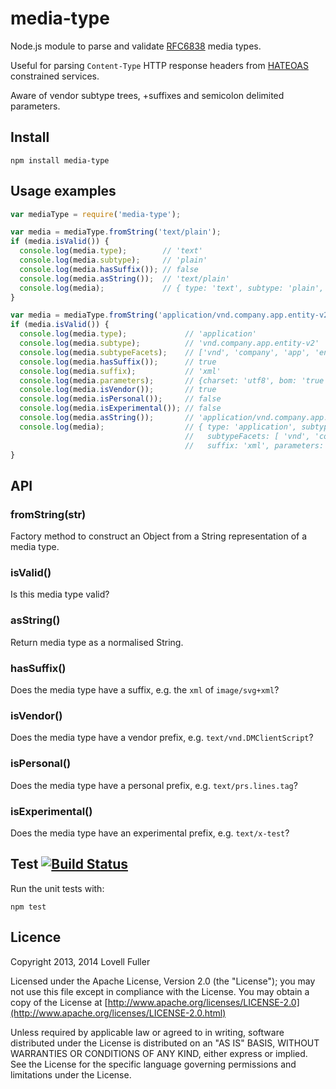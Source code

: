 # media-type

Node.js module to parse and validate [RFC6838](http://tools.ietf.org/html/rfc6838) media types.

Useful for parsing `Content-Type` HTTP response headers from [HATEOAS](http://en.wikipedia.org/wiki/HATEOAS) constrained services.

Aware of vendor subtype trees, +suffixes and semicolon delimited parameters.

## Install

    npm install media-type

## Usage examples

```javascript
var mediaType = require('media-type');
```

```javascript
var media = mediaType.fromString('text/plain');
if (media.isValid()) {
  console.log(media.type);        // 'text'
  console.log(media.subtype);     // 'plain'
  console.log(media.hasSuffix()); // false
  console.log(media.asString());  // 'text/plain'
  console.log(media);             // { type: 'text', subtype: 'plain', subtypeFacets: [ 'plain' ] ... }
}
```

```javascript
var media = mediaType.fromString('application/vnd.company.app.entity-v2+xml; charset=utf8; BOM=true');
if (media.isValid()) {
  console.log(media.type);             // 'application'
  console.log(media.subtype);          // 'vnd.company.app.entity-v2'
  console.log(media.subtypeFacets);    // ['vnd', 'company', 'app', 'entity-v2']
  console.log(media.hasSuffix());      // true
  console.log(media.suffix);           // 'xml'
  console.log(media.parameters);       // {charset: 'utf8', bom: 'true'}
  console.log(media.isVendor());       // true
  console.log(media.isPersonal());     // false
  console.log(media.isExperimental()); // false
  console.log(media.asString());       // 'application/vnd.company.app.entity-v2+xml;bom=true;charset=utf8'
  console.log(media);                  // { type: 'application', subtype: 'vnd.company.app.entity-v2',
                                       //   subtypeFacets: [ 'vnd', 'company', 'app', 'entity-v2' ],
                                       //   suffix: 'xml', parameters: { charset: 'utf8', bom: 'true' } }
}
```

## API

### fromString(str)

Factory method to construct an Object from a String representation of a media type.

### isValid()

Is this media type valid?

### asString()

Return media type as a normalised String.

### hasSuffix()

Does the media type have a suffix, e.g. the `xml` of `image/svg+xml`?

### isVendor()

Does the media type have a vendor prefix, e.g. `text/vnd.DMClientScript`?

### isPersonal()

Does the media type have a personal prefix, e.g. `text/prs.lines.tag`?

### isExperimental()

Does the media type have an experimental prefix, e.g. `text/x-test`?

## Test [![Build Status](https://travis-ci.org/lovell/media-type.png?branch=master)](https://travis-ci.org/lovell/media-type)

Run the unit tests with:

    npm test

## Licence

Copyright 2013, 2014 Lovell Fuller

Licensed under the Apache License, Version 2.0 (the "License");
you may not use this file except in compliance with the License.
You may obtain a copy of the License at [http://www.apache.org/licenses/LICENSE-2.0](http://www.apache.org/licenses/LICENSE-2.0.html)

Unless required by applicable law or agreed to in writing, software
distributed under the License is distributed on an "AS IS" BASIS,
WITHOUT WARRANTIES OR CONDITIONS OF ANY KIND, either express or implied.
See the License for the specific language governing permissions and
limitations under the License.
